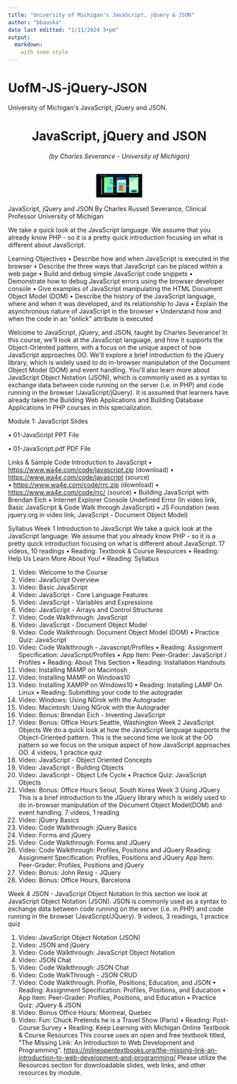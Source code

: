 ```yaml
---
title: "University of Michigan's JavaScript, jQuery & JSON"
author: "bbauska"
date last editted: "1/11/2024 3+pm"
output: 
  markdown:
    with some style
---
```


# UofM-JS-jQuery-JSON
University of Michigan's JavaScript, jQuery and JSON.

<!--~~~~~~~~~~~~~~~~~~~~~~~~~~~~~~~~~~~~~~~~~~~~~~~~~~~~~~~~~~~~~~~~~~~~~~~~~~~~~~~~~~~~~~~~~~~~-->
<!--~~~~~~~~~~~~~~~~~~~~~~~~~ readme.md of js-jquery-json.bauska.org ~~~~~~~~~~~~~~~~~~~~~~~~~~~-->
<h1 align="center">JavaScript, jQuery and JSON</h1>

<h6 align="center">(by Charles Severance - University of Michigan)</h6>
<!--~~~~~~~~~~~~~~~~~~~~~~~~~~~~~~~~~~~~~~~~~~~~~~~~~~~~~~~~~~~~~~~~~~~~~~~~~~~~~~~~~~~~~~~~~~~~-->
<!--~~~~~~~~~~~~~~~~~~~~~~~~~~~~~~~~~~~ 01.  logo (01) ~~~~~~~~~~~~~~~~~~~~~~~~~~~~~~~~~~~~-->
<p align="center">
  <img src="./images/image001.png" 
  alt="logo." 
  style="border: 2px solid #000000;" 
  width="20%" />
</p>

JavaScript, jQuery and JSON
By Charles Russell Severance, Clinical Professor University of Michigan

We take a quick look at the JavaScript language. We assume that you already know PHP - so it is a pretty quick introduction focusing on what is different about JavaScript.

Learning Objectives
•	Describe how and when JavaScript is executed in the browser
•	Describe the three ways that JavaScript can be placed within a web page
•	Build and debug simple JavaScript code snippets
•	Demonstrate how to debug JavaScript errors using the browser developer console
•	Give examples of JavaScript manipulating the HTML Document Object Model (DOM)
•	Describe the history of the JavaScript language, where and when it was developed, and its relationship to Java
•	Explain the asynchronous nature of JavaScript in the browser
•	Understand how and when the code in an "onlick" attribute is executed

Welcome to JavaScript, jQuery, and JSON, taught by Charles Severance!
In this course, we'll look at the JavaScript language, and how it supports the Object-Oriented pattern, with a focus on the unique aspect of how JavaScript approaches OO. We'll explore a brief introduction to the jQuery library, which is widely used to do in-browser manipulation of the Document Object Model (DOM) and event handling. You'll also learn more about JavaScript Object Notation (JSON), which is commonly used as a syntax to exchange data between code running on the server (i.e. in PHP) and code running in the browser (JavaScript/jQuery).
It is assumed that learners have already taken the Building Web Applications and Building Database Applications in PHP courses in this specialization.

Module 1: JavaScript
Slides

•	01-JavaScript PPT File

•	01-JavaScript.pdf PDF File

Links & Sample Code
Introduction to JavaScript
•	https://www.wa4e.com/code/javascript.zip (download)
•	https://www.wa4e.com/code/javascript (source)  
•	https://www.wa4e.com/code/rrc.zip (download)
•	https://www.wa4e.com/code/rrc/ (source)
•	Building JavaScript with Brendan Eich
•	Internet Explorer Console Undefined Error (In video link, Basic JavaScript & Code Walk through JavaScript)
•	JS Foundation (was jquery.org in video link, JavaScript - Document Object Model)


Syllabus
Week 1
Introduction to JavaScript
We take a quick look at the JavaScript language. We assume that you already know PHP - so it is a pretty quick introduction focusing on what is different about JavaScript.
17 videos, 10 readings
•	Reading: Textbook & Course Resources
•	Reading: Help Us Learn More About You!
•	Reading: Syllabus
1.	Video: Welcome to the Course
2.	Video: JavaScript Overview
3.	Video: Basic JavaScript
4.	Video: JavaScript - Core Language Features
5.	Video: JavaScript - Variables and Expressions
6.	Video: JavaScript - Arrays and Control Structures
7.	Video: Code Walkthrough: JavaScript
8.	Video: JavaScript - Document Object Model
9.	Video: Code Walkthrough: Document Object Model (DOM)
•	Practice Quiz: JavaScript
10.	Video: Code Walkthrough - Javascript/Profiles
•	Reading: Assignment Specification: JavaScript/Profiles
•	App Item: Peer-Grader: JavaScript / Profiles
•	Reading: About This Section
•	Reading: Installation Handouts
11.	Video: Installing MAMP on Macintosh
12.	Video: Installing MAMP on Windows10
13.	Video: Installing XAMPP on Windows10
•	Reading: Installing LAMP On Linux
•	Reading: Submitting your code to the autograder
14.	Video: Windows: Using NGrok with the Autograder
15.	Video: Macintosh: Using NGrok with the Autograder
16.	Video: Bonus: Brendan Eich - Inventing JavaScript
17.	Video: Bonus: Office Hours Seattle, Washington
Week 2
JavaScript Objects
We do a quick look at how the JavaScript language supports the Object-Oriented pattern. This is the second time we look at the OO pattern so we focus on the unique aspect of how JavaScript approaches OO.
4 videos, 1 practice quiz
1.	Video: JavaScript - Object Oriented Concepts
2.	Video: JavaScript - Building Objects
3.	Video: JavaScript - Object Life Cycle
•	Practice Quiz: JavaScript Objects
4.	Video: Bonus: Office Hours Seoul, South Korea
Week 3
Using JQuery
This is a brief introduction to the JQuery library which is widely used to do in-browser manipulation of the Document Object Model(DOM) and event handling.
7 videos, 1 reading
1.	Video: jQuery Basics
2.	Video: Code Walkthrough: jQuery Basics
3.	Video: Forms and jQuery
4.	Video: Code Walkthrough: Forms and JQuery
5.	Video: Code Walkthrough: Profiles, Positions and JQuery
Reading: Assignment Specification: Profiles, Positions and JQuery
App Item: Peer-Grader: Profiles, Positions and jQuery
6.	Video: Bonus: John Resig - JQuery
7.	Video: Bonus: Office Hours, Barcelona

Week 4
JSON - JavaScript Object Notation
In this section we look at JavaScript Object Notation (JSON). JSON is commonly used as a syntax to exchange data between code running on the server (i.e. in PHP) and code running in the browser (JavaScript/JQuery).
9 videos, 3 readings, 1 practice quiz
1.	Video: JavaScript Object Notation (JSON)
2.	Video: JSON and jQuery
3.	Video: Code Walkthrough: JavaScript Object Notation
4.	Video: JSON Chat
5.	Video: Code Walkthrough: JSON Chat
6.	Video: Code WalkThrough - JSON CRUD
7.	Video: Code Walkthrough: Profile, Positions, Education, and JSON
•	Reading: Assignment Specification: Profiles, Positions, and Education
•	App Item: Peer-Grader: Profiles, Positions, and Education
•	Practice Quiz: JQuery & JSON
8.	Video: Bonus Office Hours: Montreal, Quebec
9.	Video: Fun: Chuck Pretends he is a Travel Show (Paris)
•	Reading: Post-Course Survey
•	Reading: Keep Learning with Michigan Online
Textbook & Course Resources
This course uses an open and free textbook titled, "The Missing Link: An Introduction to Web Development and Programming".
https://milneopentextbooks.org/the-missing-link-an-introduction-to-web-development-and-programming/
Please utilize the Resources section for downloadable slides, web links, and other resources by module.


